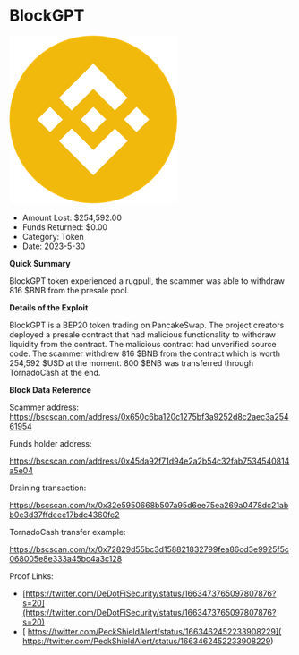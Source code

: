 # BlockGPT
![BlockGPT](/rektimages/BlockGPT.png)
- Amount Lost: $254,592.00
- Funds Returned: $0.00
- Category: Token
- Date: 2023-5-30

**Quick Summary**

BlockGPT token experienced a rugpull, the scammer was able to withdraw 816 $BNB from the presale pool.

  


 **Details of the Exploit**

BlockGPT is a BEP20 token trading on PancakeSwap. The project creators deployed a presale contract that had malicious functionality to withdraw liquidity from the contract. The malicious contract had unverified source code. The scammer withdrew 816 $BNB from the contract which is worth 254,592 $USD at the moment. 800 $BNB was transferred through TornadoCash at the end.

  


 **Block Data Reference**

Scammer address:  
https://bscscan.com/address/0x650c6ba120c1275bf3a9252d8c2aec3a25461954

  


Funds holder address:

https://bscscan.com/address/0x45da92f71d94e2a2b54c32fab7534540814a5e04

  


Draining transaction:

https://bscscan.com/tx/0x32e5950668b507a95d6ee75ea269a0478dc21abb0e3d37ffdeee17bdc4360fe2

  


TornadoCash transfer example:

https://bscscan.com/tx/0x72829d55bc3d158821832799fea86cd3e9925f5c068005e8e333a45bc4a3c128


Proof Links:
- [https://twitter.com/DeDotFiSecurity/status/1663473765097807876?s=20](https://twitter.com/DeDotFiSecurity/status/1663473765097807876?s=20)
- [ https://twitter.com/PeckShieldAlert/status/1663462452233908229]( https://twitter.com/PeckShieldAlert/status/1663462452233908229)


